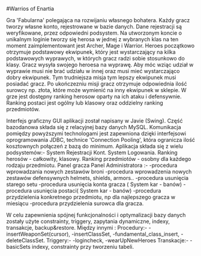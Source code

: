 #Warrios of Enartia

Gra 'Fabularna' polegająca na rozwijaniu własnego bohatera.
Każdy gracz tworzy własne konto, rejestrowane w bazie danych. Dane rejestracji są weryfikowane, przez odpowiedni podsystem. 
Na utworzonym koncie o unikalnym loginie tworzy się herosa w jednej z wybranych klas na ten moment zaimplementowant jest Archer, Mage i Warrior.
Heroes początkowo otrzymuje podstawowy ekwipunek, który jest wystarczający na kilka podstawowych wyprawych, w których gracz radzi sobie stosunkowo do klasy.
Gracz wysyła swojego heroesa na wyprawę. Aby móc wziąc udział w wyprawie musi nie brać udziału w innej oraz musi mieć wystarczająco dobry ekwipunek. Tym trudniejsza misja tym lepszy ekwipunek musi posiadać gracz.
Po ukończezniu misji gracz otrzymuje odpowiednia ilość surowcy np. złota, które może wymienić na inny ekwipunek w sklepie.
W grze jest dostępny ranking herosow oparty na ich ataku i defensywnie. Ranking postaci jest ogólny lub klasowy oraz oddzielny ranking przedmiotów.

Interfejs graficzny GUI aplikacji został napisany w Javie (Swing).
Część bazodanowa składa się z relacyjnej bazy danych MySQL.
Komunikacja pomiędzy powyższymi technologami jest zapewniona dzięki interfejsowi oprogramowania JDBC, technice 'Connection Pooling', która ogranicza ilość kosztownych połączeń z bazą do minimum.
Aplikacja składa się z wielu podsystemów:-
System Rejestracji Kont.
System Logowania.
Ranking herosów - całkowity, klasowy.
Ranking przedmiotów - osobny dla każdego rodzaju przedmiotu.
Panel gracza
Panel Administratora :-
  -procedura wprowadzania nowych zestawów broni
  -procedura wprowadzenia nowych zestawów defensywnych helmets, shields, armors..
  -procedura usunięcia starego setu
  -procedura usunięcia konta gracza ( System kar - banów)
  -procedura usunięcia postaci( System kar - banów)
  -procedura przydzielenia konkretnego przedmiotu, np dla najlepszego gracza w miesiącu
  -procedura przydzielenia surowca dla gracza.
 
W celu zapewnienia spójnej funkcjonalności i optymalizacji bazy danych zostały użyte constrainty, triggery, zapytania dynamiczne, indexy, transakcje, backup&restore.
Między innymi :
Procedury:-
  -insertWeaponSet(cursor),
  -insertClassSet,
  -fundamental_class_insert,
  -deleteClassSet.
Triggery:-
  -logincheck,
  -wearUpNewHeroes
Transkacje:-
  -basicSets
indexy, constrainty przy tworzeniu tabeli.

                      
